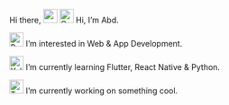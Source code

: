 Hi there, <a href="https://www.gautamkrishnar.com/"><img src="https://distok.top/stickers/754103543786504244/754108890559283200.gif" width="25px"></a>
<a href="https://emoji.gg/emoji/1815-graysmalldot"><img src="https://emoji.gg/assets/emoji/1815-graysmalldot.png" width="25px" height="25px" alt="GraySmallDot"></a> Hi, I’m Abd.

<a href="https://emoji.gg/emoji/1476-redsmalldot"><img src="https://emoji.gg/assets/emoji/1476-redsmalldot.png" width="25px" height="25px" alt="RedSmallDot"></a> I’m interested in Web & App Development. 

<a href="https://emoji.gg/emoji/1246-yellowsmalldot"><img src="https://emoji.gg/assets/emoji/1246-yellowsmalldot.png" width="25px" height="25px" alt="YellowSmallDot"></a> I’m currently learning Flutter, React Native & Python.

<a href="https://emoji.gg/emoji/3040-turquoisesmalldot"><img src="https://emoji.gg/assets/emoji/3040-turquoisesmalldot.png" width="25px" height="25px" alt="TurquoiseSmallDot"></a> I’m currently working on something cool.
